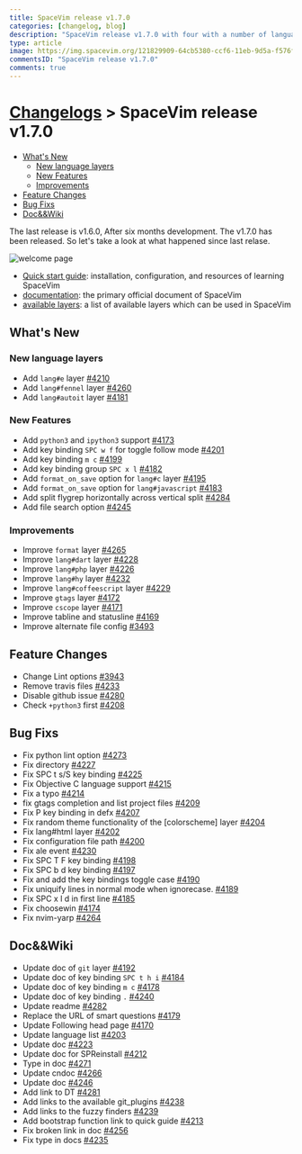 ```yaml
---
title: SpaceVim release v1.7.0
categories: [changelog, blog]
description: "SpaceVim release v1.7.0 with four with a number of language layers and new features."
type: article
image: https://img.spacevim.org/121829909-64cb5380-ccf6-11eb-9d5a-f576fa63e69c.png
commentsID: "SpaceVim release v1.7.0"
comments: true
---
```


# [Changelogs](../development#changelog) > SpaceVim release v1.7.0

<!-- vim-markdown-toc GFM -->

- [What's New](#whats-new)
  - [New language layers](#new-language-layers)
  - [New Features](#new-features)
  - [Improvements](#improvements)
- [Feature Changes](#feature-changes)
- [Bug Fixs](#bug-fixs)
- [Doc&&Wiki](#docwiki)

<!-- vim-markdown-toc -->


The last release is v1.6.0, After six months development.
The v1.7.0 has been released. So let's take a look at what happened since last relase.

![welcome page](https://img.spacevim.org/121829909-64cb5380-ccf6-11eb-9d5a-f576fa63e69c.png)

- [Quick start guide](../quick-start-guide/): installation, configuration, and resources of learning SpaceVim
- [documentation](../documentation/): the primary official document of SpaceVim
- [available layers](../layers/): a list of available layers which can be used in SpaceVim

## What's New

### New language layers

- Add `lang#e` layer [#4210](https://github.com/SpaceVim/SpaceVim/pull/4210)
- Add `lang#fennel` layer [#4260](https://github.com/SpaceVim/SpaceVim/pull/4260)
- Add `lang#autoit` layer [#4181](https://github.com/SpaceVim/SpaceVim/pull/4181)

### New Features

- Add `python3` and `ipython3` support [#4173](https://github.com/SpaceVim/SpaceVim/pull/4173)
- Add key binding `SPC w f` for toggle follow mode [#4201](https://github.com/SpaceVim/SpaceVim/pull/4201)
- Add key binding `m c` [#4199](https://github.com/SpaceVim/SpaceVim/pull/4199)
- Add key binding group `SPC x l` [#4182](https://github.com/SpaceVim/SpaceVim/pull/4182)
- Add `format_on_save` option for `lang#c` layer [#4195](https://github.com/SpaceVim/SpaceVim/pull/4195)
- Add `format_on_save` option for `lang#javascript` [#4183](https://github.com/SpaceVim/SpaceVim/pull/4183)
- Add split flygrep horizontally across vertical split [#4284](https://github.com/SpaceVim/SpaceVim/pull/4284)
- Add file search option [#4245](https://github.com/SpaceVim/SpaceVim/pull/4245)

### Improvements

- Improve `format` layer [#4265](https://github.com/SpaceVim/SpaceVim/pull/4265)
- Improve `lang#dart` layer [#4228](https://github.com/SpaceVim/SpaceVim/pull/4228)
- Improve `lang#php` layer [#4226](https://github.com/SpaceVim/SpaceVim/pull/4226)
- Improve `lang#hy` layer [#4232](https://github.com/SpaceVim/SpaceVim/pull/4232)
- Improve `lang#coffeescript` layer [#4229](https://github.com/SpaceVim/SpaceVim/pull/4229)
- Improve `gtags` layer [#4172](https://github.com/SpaceVim/SpaceVim/pull/4172)
- Improve `cscope` layer [#4171](https://github.com/SpaceVim/SpaceVim/pull/4171)
- Improve tabline and statusline [#4169](https://github.com/SpaceVim/SpaceVim/pull/4169)
- Improve alternate file config [#3493](https://github.com/SpaceVim/SpaceVim/pull/3493)

## Feature Changes

- Change Lint options [#3943](https://github.com/SpaceVim/SpaceVim/pull/3943)
- Remove travis files [#4233](https://github.com/SpaceVim/SpaceVim/pull/4233)
- Disable github issue [#4280](https://github.com/SpaceVim/SpaceVim/pull/4280)
- Check `+python3` first [#4208](https://github.com/SpaceVim/SpaceVim/pull/4208)

## Bug Fixs

- Fix python lint option [#4273](https://github.com/SpaceVim/SpaceVim/pull/4273)
- Fix directory [#4227](https://github.com/SpaceVim/SpaceVim/pull/4227)
- Fix SPC t s/S key binding [#4225](https://github.com/SpaceVim/SpaceVim/pull/4225)
- Fix Objective C language support [#4215](https://github.com/SpaceVim/SpaceVim/pull/4215)
- Fix a typo [#4214](https://github.com/SpaceVim/SpaceVim/pull/4214)
- fix gtags completion and list project files [#4209](https://github.com/SpaceVim/SpaceVim/pull/4209)
- Fix P key binding in defx [#4207](https://github.com/SpaceVim/SpaceVim/pull/4207)
- Fix random theme functionality of the [colorscheme] layer [#4204](https://github.com/SpaceVim/SpaceVim/pull/4204)
- Fix lang#html layer [#4202](https://github.com/SpaceVim/SpaceVim/pull/4202)
- Fix configuration file path [#4200](https://github.com/SpaceVim/SpaceVim/pull/4200)
- Fix ale event [#4230](https://github.com/SpaceVim/SpaceVim/pull/4230)
- Fix SPC T F key binding [#4198](https://github.com/SpaceVim/SpaceVim/pull/4198)
- Fix SPC b d key binding [#4197](https://github.com/SpaceVim/SpaceVim/pull/4197)
- Fix and add the key bindings toggle case [#4190](https://github.com/SpaceVim/SpaceVim/pull/4190)
- Fix uniquify lines in normal mode when ignorecase. [#4189](https://github.com/SpaceVim/SpaceVim/pull/4189)
- Fix SPC x l d in first line [#4185](https://github.com/SpaceVim/SpaceVim/pull/4185)
- Fix choosewin [#4174](https://github.com/SpaceVim/SpaceVim/pull/4174)
- Fix nvim-yarp [#4264](https://github.com/SpaceVim/SpaceVim/pull/4264)

## Doc&&Wiki

- Update doc of `git` layer [#4192](https://github.com/SpaceVim/SpaceVim/pull/4192)
- Update doc of key binding `SPC t h i` [#4184](https://github.com/SpaceVim/SpaceVim/pull/4184)
- Update doc of key binding `m c` [#4178](https://github.com/SpaceVim/SpaceVim/pull/4178)
- Update doc of key binding `.` [#4240](https://github.com/SpaceVim/SpaceVim/pull/4240)
- Update readme [#4282](https://github.com/SpaceVim/SpaceVim/pull/4282)
- Replace the URL of smart questions [#4179](https://github.com/SpaceVim/SpaceVim/pull/4179)
- Update Following head page [#4170](https://github.com/SpaceVim/SpaceVim/pull/4170)
- Update language list [#4203](https://github.com/SpaceVim/SpaceVim/pull/4203)
- Update doc [#4223](https://github.com/SpaceVim/SpaceVim/pull/4223)
- Update doc for SPReinstall [#4212](https://github.com/SpaceVim/SpaceVim/pull/4212)
- Type in doc [#4271](https://github.com/SpaceVim/SpaceVim/pull/4271)
- Update cndoc [#4266](https://github.com/SpaceVim/SpaceVim/pull/4266)
- Update doc [#4246](https://github.com/SpaceVim/SpaceVim/pull/4246)
- Add link to DT [#4281](https://github.com/SpaceVim/SpaceVim/pull/4281)
- Add links to the available git_plugins [#4238](https://github.com/SpaceVim/SpaceVim/pull/4238)
- Add links to the fuzzy finders [#4239](https://github.com/SpaceVim/SpaceVim/pull/4239)
- Add bootstrap function link to quick guide [#4213](https://github.com/SpaceVim/SpaceVim/pull/4213)
- Fix broken link in doc [#4256](https://github.com/SpaceVim/SpaceVim/pull/4256)
- Fix type in docs [#4235](https://github.com/SpaceVim/SpaceVim/pull/4235)
